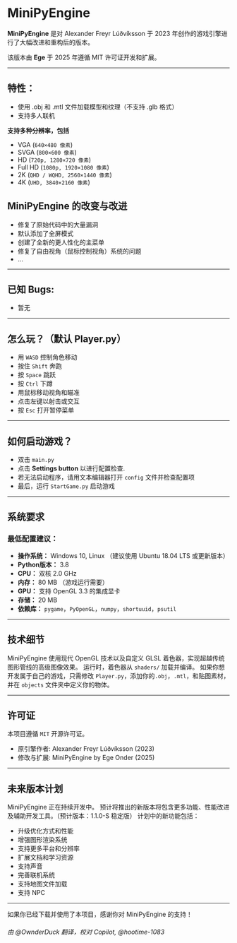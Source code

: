 # MiniPyEngine
**MiniPyEngine** 是对 Alexander Freyr Lúðvíksson 于 2023 年创作的游戏引擎进行了大幅改进和重构后的版本。

该版本由 **Ege** 于 2025 年遵循 MIT 许可证开发和扩展。

---

## 特性：
- 使用 .obj 和 .mtl 文件加载模型和纹理（不支持 .glb 格式）
- 支持多人联机

**支持多种分辨率，包括**
- VGA (`640×480 像素`)
- SVGA (`800×600 像素`)
- HD (`720p, 1280×720 像素`)
- Full HD (`1080p, 1920×1080 像素`)
- 2K (`QHD / WQHD, 2560×1440 像素`)
- 4K (`UHD, 3840×2160 像素`) 

## MiniPyEngine 的改变与改进
- 修复了原始代码中的大量漏洞
- 默认添加了全屏模式
- 创建了全新的更人性化的主菜单
- 修复了自由视角（鼠标控制视角）系统的问题
- ...

---

## 已知 Bugs:
- 暂无
  
---

## 怎么玩？（默认 Player.py）
- 用 `WASD` 控制角色移动
- 按住 `Shift` 奔跑
- 按 `Space` 跳跃
- 按 `Ctrl` 下蹲
- 用鼠标移动视角和瞄准
- 点击左键以射击或交互
- 按 `Esc` 打开暂停菜单

---

## 如何启动游戏？

- 双击 `main.py`
- 点击 **Settings button** 以进行配置检查. 
- 若无法启动程序，请用文本编辑器打开 `config` 文件并检查配置项
- 最后，运行 `StartGame.py` 启动游戏

---

## 系统要求

### 最低配置建议：
- **操作系统：** Windows 10, Linux （建议使用 Ubuntu 18.04 LTS 或更新版本）
- **Python版本：** 3.8  
- **CPU：** 双核 2.0 GHz  
- **内存：** 80 MB （游戏运行需要）
- **GPU：** 支持 OpenGL 3.3 的集成显卡
- **存储：** 20 MB
- **依赖库：** `pygame`，`PyOpenGL`，`numpy`，`shortuuid`，`psutil`

---

## 技术细节

MiniPyEngine 使用现代 OpenGL 技术以及自定义 GLSL 着色器，实现超越传统图形管线的高级图像效果。
运行时，着色器从 `shaders/` 加载并编译。
如果你想开发属于自己的游戏，只需修改 `Player.py`，添加你的`.obj`，`.mtl`，和贴图素材，并在 `objects` 文件夹中定义你的物体。





---

## 许可证

本项目遵循 `MIT` 开源许可证。

- 原引擎作者: Alexander Freyr Lúðvíksson (2023)  
- 修改与扩展: MiniPyEngine by Ege Onder (2025)

---

## 未来版本计划

MiniPyEngine 正在持续开发中。
预计将推出的新版本将包含更多功能、性能改进及辅助开发工具。（预计版本：1.1.0-S 稳定版）
计划中的新功能包括：

- 升级优化方式和性能
- 增强图形渲染系统
- 支持更多平台和分辨率
- 扩展文档和学习资源
- 支持声音
- 完善联机系统
- 支持地图文件加载
- 支持 NPC
---

如果你已经下载并使用了本项目，感谢你对 MiniPyEngine 的支持！

###### 由 @OwnderDuck 翻译，校对 Copilot, @hootime-1083
